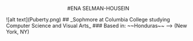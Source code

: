<p align="center">#ENA SELMAN-HOUSEIN</p>
![alt text](Puberty.png)
## _Sophmore at Columbia College studying Computer Science and Visual Arts_
### Based in: ~~Honduras~~ --> (New York, NY)
